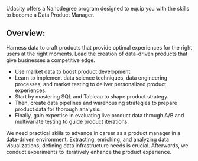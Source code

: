 Udacity offers a Nanodegree program designed to equip you with the skills to become a Data Product Manager.

## Overview:

Harness data to craft products that provide optimal experiences for the right users at the right moments. 
Lead the creation of data-driven products that give businesses a competitive edge.

- Use market data to boost product development. 
- Learn to implement data science techniques, data engineering processes, and market testing to deliver personalized product experiences. 
- Start by mastering SQL and Tableau to shape product strategy. 
- Then, create data pipelines and warehousing strategies to prepare product data for thorough analysis. 
- Finally, gain expertise in evaluating live product data through A/B and multivariate testing to guide product iterations.

We need practical skills to advance in career as a product manager in a data-driven environment. 
Extracting, enriching, and analyzing data visualizations, defining data infrastructure needs is crucial.
Afterwards, we conduct experiments to iteratively enhance the product experience.
